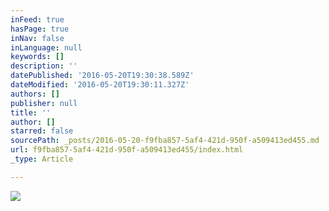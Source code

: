 ```yaml
---
inFeed: true
hasPage: true
inNav: false
inLanguage: null
keywords: []
description: ''
datePublished: '2016-05-20T19:30:38.589Z'
dateModified: '2016-05-20T19:30:11.327Z'
authors: []
publisher: null
title: ''
author: []
starred: false
sourcePath: _posts/2016-05-20-f9fba857-5af4-421d-950f-a509413ed455.md
url: f9fba857-5af4-421d-950f-a509413ed455/index.html
_type: Article

---
```

![](https://the-grid-user-content.s3-us-west-2.amazonaws.com/5dd600b2-2b08-4bc7-8634-d94c80ee9db1.jpg)